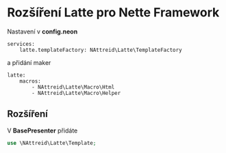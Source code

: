 # Rozšíření Latte pro Nette Framework
Nastavení v **config.neon**
```neon
services:
    latte.templateFactory: NAttreid\Latte\TemplateFactory
```
a přidání maker
```neon
latte:
    macros:
        - NAttreid\Latte\Macro\Html
        - NAttreid\Latte\Macro\Helper
```

## Rozšíření
V **BasePresenter** přidáte
```php
use \NAttreid\Latte\Template;
```